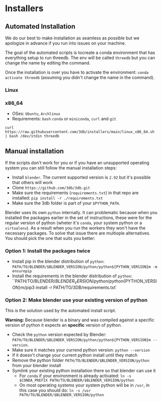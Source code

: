 # Installers

## Automated Installation

We do our best to make installation as seamless as possible but we apologize in advance if you run into issues on your machine.

The goal of the automated scripts is tocreate a conda environment that has everything setup to run threedb. The env will be called `threedb` but you can change the name by editing the command.

Once the installation is over you have to activate the environment: `conda activate threedb` (assuming you didn't change the name in the command).

### Linux

### x86_64

- OSes: `Ubuntu`, `Archlinux`
- Requirements: `bash` `conda` or `miniconda`, `curl` and `git`

`curl https://raw.githubusercontent.com/3db/installers/main/linux_x86_64.sh | bash /dev/stdin threedb`

## Manual installation

If the scripts don't work for you or if you have an unsupported operating system you can still follow the manual installation steps:

- Install `blender`. The current supported version is `2.92` but it's possible that others will work
- Clone `https://github.com/3db/3db.git`
- Make sure the requirements (`requirements.txt`) in that repo are installed: `pip install -r ./requirements.txt`
- Make sure the 3db folder is part of your `$PYTHON_PATH`.

Blender uses its own `python` internally. It can problematic because when you installed the packages earlier in the set of instructions, these were for the regular version of python (wheter it's `conda`, your system python or a `virtualenv`). As a result when you run the workers they won't have the necessary packages. To solve that issue there are multiople alternatives. You should pick the one that suits you better:

### Option 1: Install the packages twice

- Install pip in the blender distribution of `python`: `PATH/TO/BLENDER/$BLENDER_VERSION/python/python${PYTHON_VERSION}m -m ensurepip`
- Install the requirements in the blender distribution of `python`: ``PATH/TO/BLENDER/$BLENDER_VERSION/python/python${PYTHON_VERSION}m/pip3 install -r PATH/TO/3DB/requirements.txt`

### Option 2: Make blender use your existing version of python

This is the solution used by the automated install script.

**Warning:** Because blender is a binary and was compiled against a specific version of python it expects an **specific** version of python. 

- Check the `python` version expected by Blender: `PATH/TO/BLENDER/$BLENDER_VERSION/python/python${PYTHON_VERSION}m --version`.
- Make sure it matches your currend python version: `python --version`
- If it doesn't change your current python install until they match
- Remove the python folder `PATH/TO/BLENDER/$BLENDER_VERSION/python` from your blender install
- Symlink your existing python installation there so that blender can use it
  - For `conda` if your environment is already activated: `ln -s $CONDA_PREFIX PATH/TO/BLENDER/$BLENDER_VERSION/python`
  - On most operating systems your system python will be in `/usr`, in this case you should do: `ln -s /usr PATH/TO/BLENDER/$BLENDER_VERSION/python`
